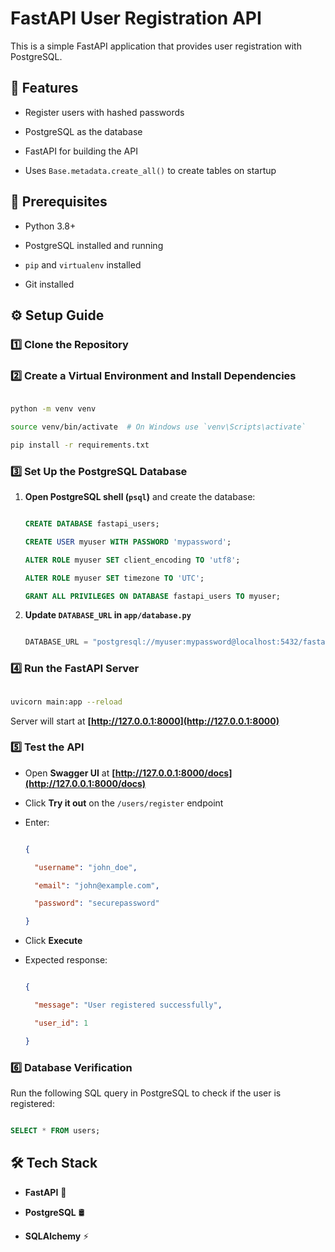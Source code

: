 # FastAPI User Registration API



This is a simple FastAPI application that provides user registration with PostgreSQL.



## 🚀 Features

- Register users with hashed passwords

- PostgreSQL as the database

- FastAPI for building the API

- Uses `Base.metadata.create_all()` to create tables on startup



## 📌 Prerequisites

- Python 3.8+

- PostgreSQL installed and running

- `pip` and `virtualenv` installed

- Git installed



## ⚙️ Setup Guide



### 1️⃣ Clone the Repository  

### 2️⃣ Create a Virtual Environment and Install Dependencies  

```bash

python -m venv venv

source venv/bin/activate  # On Windows use `venv\Scripts\activate`

pip install -r requirements.txt

```



### 3️⃣ Set Up the PostgreSQL Database  

1. **Open PostgreSQL shell (`psql`)** and create the database:  

   ```sql

   CREATE DATABASE fastapi_users;

   CREATE USER myuser WITH PASSWORD 'mypassword';

   ALTER ROLE myuser SET client_encoding TO 'utf8';

   ALTER ROLE myuser SET timezone TO 'UTC';

   GRANT ALL PRIVILEGES ON DATABASE fastapi_users TO myuser;

   ```



2. **Update `DATABASE_URL` in `app/database.py`**  

   ```python

   DATABASE_URL = "postgresql://myuser:mypassword@localhost:5432/fastapi_users"

   ```



### 4️⃣ Run the FastAPI Server  

```bash

uvicorn main:app --reload

```

Server will start at **[http://127.0.0.1:8000](http://127.0.0.1:8000)**



### 5️⃣ Test the API  

- Open **Swagger UI** at **[http://127.0.0.1:8000/docs](http://127.0.0.1:8000/docs)**

- Click **Try it out** on the `/users/register` endpoint

- Enter:

  ```json

  {

    "username": "john_doe",

    "email": "john@example.com",

    "password": "securepassword"

  }

  ```

- Click **Execute**

- Expected response:

  ```json

  {

    "message": "User registered successfully",

    "user_id": 1

  }

  ```



### 6️⃣ Database Verification  

Run the following SQL query in PostgreSQL to check if the user is registered:

```sql

SELECT * FROM users;

```



## 🛠 Tech Stack

- **FastAPI** 🚀

- **PostgreSQL** 🛢️

- **SQLAlchemy** ⚡
